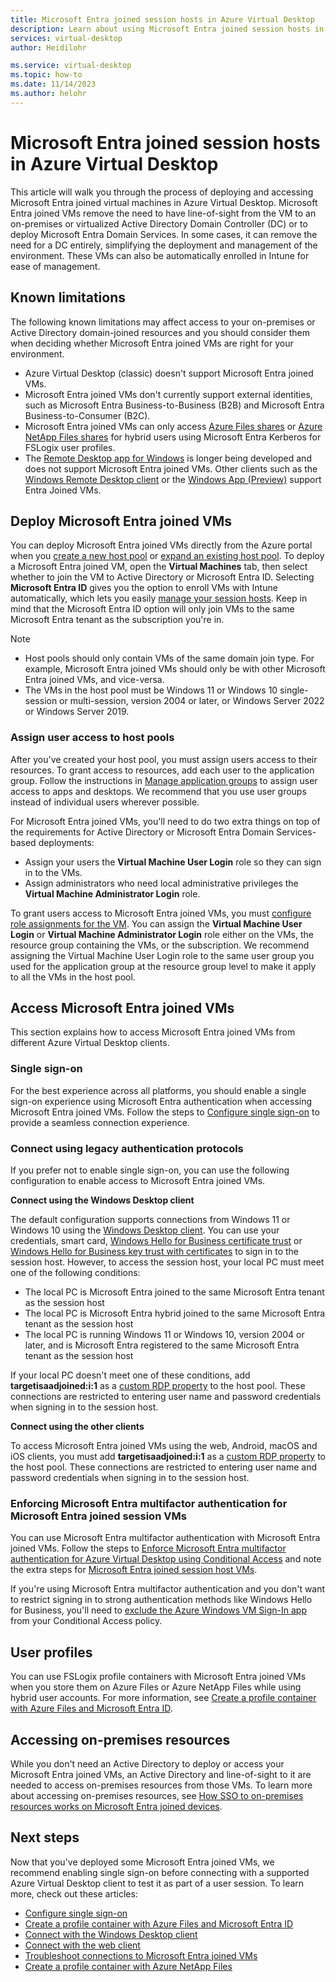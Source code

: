 ```yaml
---
title: Microsoft Entra joined session hosts in Azure Virtual Desktop
description: Learn about using Microsoft Entra joined session hosts in Azure Virtual Desktop.
services: virtual-desktop
author: Heidilohr

ms.service: virtual-desktop
ms.topic: how-to
ms.date: 11/14/2023
ms.author: helohr
---
```


# Microsoft Entra joined session hosts in Azure Virtual Desktop

This article will walk you through the process of deploying and accessing Microsoft Entra joined virtual machines in Azure Virtual Desktop. Microsoft Entra joined VMs remove the need to have line-of-sight from the VM to an on-premises or virtualized Active Directory Domain Controller (DC) or to deploy Microsoft Entra Domain Services. In some cases, it can remove the need for a DC entirely, simplifying the deployment and management of the environment. These VMs can also be automatically enrolled in Intune for ease of management.

## Known limitations

The following known limitations may affect access to your on-premises or Active Directory domain-joined resources and you should consider them when deciding whether Microsoft Entra joined VMs are right for your environment.

- Azure Virtual Desktop (classic) doesn't support Microsoft Entra joined VMs.
- Microsoft Entra joined VMs don't currently support external identities, such as Microsoft Entra Business-to-Business (B2B) and Microsoft Entra Business-to-Consumer (B2C).
- Microsoft Entra joined VMs can only access [Azure Files shares](create-profile-container-azure-ad.md) or [Azure NetApp Files shares](create-fslogix-profile-container.md) for hybrid users using Microsoft Entra Kerberos for FSLogix user profiles.
- The [Remote Desktop app for Windows](users/connect-microsoft-store.md) is longer being developed and does not support Microsoft Entra joined VMs. Other clients such as the [Windows Remote Desktop client](https://learn.microsoft.com/en-us/azure/virtual-desktop/users/connect-windows?pivots=remote-desktop-msi#download-and-install-the-remote-desktop-client-msi) or the [Windows App (Preview)](https://learn.microsoft.com/en-us/windows-app/overview) support Entra Joined VMs.

<a name='deploy-azure-ad-joined-vms'></a>

## Deploy Microsoft Entra joined VMs

You can deploy Microsoft Entra joined VMs directly from the Azure portal when you [create a new host pool](create-host-pools-azure-marketplace.md) or [expand an existing host pool](expand-existing-host-pool.md). To deploy a Microsoft Entra joined VM, open the **Virtual Machines** tab, then select whether to join the VM to Active Directory or Microsoft Entra ID. Selecting **Microsoft Entra ID** gives you the option to enroll VMs with Intune automatically, which lets you easily [manage your session hosts](management.md). Keep in mind that the Microsoft Entra ID option will only join VMs to the same Microsoft Entra tenant as the subscription you're in.

> [!NOTE]
> - Host pools should only contain VMs of the same domain join type. For example, Microsoft Entra joined VMs should only be with other Microsoft Entra joined VMs, and vice-versa.
> - The VMs in the host pool must be Windows 11 or Windows 10 single-session or multi-session, version 2004 or later, or Windows Server 2022 or Windows Server 2019.

### Assign user access to host pools

After you've created your host pool, you must assign users access to their resources. To grant access to resources, add each user to the application group. Follow the instructions in [Manage application groups](manage-app-groups.md) to assign user access to apps and desktops. We recommend that you use user groups instead of individual users wherever possible.

For Microsoft Entra joined VMs, you'll need to do two extra things on top of the requirements for Active Directory or Microsoft Entra Domain Services-based deployments:  

- Assign your users the **Virtual Machine User Login** role so they can sign in to the VMs.
- Assign administrators who need local administrative privileges the **Virtual Machine Administrator Login** role.

To grant users access to Microsoft Entra joined VMs, you must [configure role assignments for the VM](../active-directory/devices/howto-vm-sign-in-azure-ad-windows.md#configure-role-assignments-for-the-vm). You can assign the **Virtual Machine User Login** or **Virtual Machine Administrator Login** role either on the VMs, the resource group containing the VMs, or the subscription. We recommend assigning the Virtual Machine User Login role to the same user group you used for the application group at the resource group level to make it apply to all the VMs in the host pool.

<a name='access-azure-ad-joined-vms'></a>

## Access Microsoft Entra joined VMs

This section explains how to access Microsoft Entra joined VMs from different Azure Virtual Desktop clients.

### Single sign-on

For the best experience across all platforms, you should enable a single sign-on experience using Microsoft Entra authentication when accessing Microsoft Entra joined VMs. Follow the steps to [Configure single sign-on](configure-single-sign-on.md) to provide a seamless connection experience.

### Connect using legacy authentication protocols

If you prefer not to enable single sign-on, you can use the following configuration to enable access to Microsoft Entra joined VMs.

**Connect using the Windows Desktop client**

The default configuration supports connections from Windows 11 or Windows 10 using the [Windows Desktop client](users/connect-windows.md). You can use your credentials, smart card, [Windows Hello for Business certificate trust](/windows/security/identity-protection/hello-for-business/hello-hybrid-cert-trust) or [Windows Hello for Business key trust with certificates](/windows/security/identity-protection/hello-for-business/hello-deployment-rdp-certs) to sign in to the session host. However, to access the session host, your local PC must meet one of the following conditions:

- The local PC is Microsoft Entra joined to the same Microsoft Entra tenant as the session host
- The local PC is Microsoft Entra hybrid joined to the same Microsoft Entra tenant as the session host
- The local PC is running Windows 11 or Windows 10, version 2004 or later, and is Microsoft Entra registered to the same Microsoft Entra tenant as the session host

If your local PC doesn't meet one of these conditions, add **targetisaadjoined:i:1** as a [custom RDP property](customize-rdp-properties.md) to the host pool. These connections are restricted to entering user name and password credentials when signing in to the session host.

**Connect using the other clients**

To access Microsoft Entra joined VMs using the web, Android, macOS and iOS clients, you must add **targetisaadjoined:i:1** as a [custom RDP property](customize-rdp-properties.md) to the host pool. These connections are restricted to entering user name and password credentials when signing in to the session host.

<a name='enforcing-azure-ad-multi-factor-authentication-for-azure-ad-joined-session-vms'></a>

### Enforcing Microsoft Entra multifactor authentication for Microsoft Entra joined session VMs

You can use Microsoft Entra multifactor authentication with Microsoft Entra joined VMs. Follow the steps to [Enforce Microsoft Entra multifactor authentication for Azure Virtual Desktop using Conditional Access](set-up-mfa.md) and note the extra steps for [Microsoft Entra joined session host VMs](set-up-mfa.md#azure-ad-joined-session-host-vms).

If you're using Microsoft Entra multifactor authentication and you don't want to restrict signing in to strong authentication methods like Windows Hello for Business, you'll need to [exclude the Azure Windows VM Sign-In app](../active-directory/devices/howto-vm-sign-in-azure-ad-windows.md#mfa-sign-in-method-required) from your Conditional Access policy.

## User profiles

You can use FSLogix profile containers with Microsoft Entra joined VMs when you store them on Azure Files or Azure NetApp Files while using hybrid user accounts. For more information, see [Create a profile container with Azure Files and Microsoft Entra ID](create-profile-container-azure-ad.md).

## Accessing on-premises resources

While you don't need an Active Directory to deploy or access your Microsoft Entra joined VMs, an Active Directory and line-of-sight to it are needed to access on-premises resources from those VMs. To learn more about accessing on-premises resources, see [How SSO to on-premises resources works on Microsoft Entra joined devices](../active-directory/devices/azuread-join-sso.md).

## Next steps

Now that you've deployed some Microsoft Entra joined VMs, we recommend enabling single sign-on before connecting with a supported Azure Virtual Desktop client to test it as part of a user session. To learn more, check out these articles:

- [Configure single sign-on](configure-single-sign-on.md)
- [Create a profile container with Azure Files and Microsoft Entra ID](create-profile-container-azure-ad.md)
- [Connect with the Windows Desktop client](users/connect-windows.md)
- [Connect with the web client](users/connect-web.md)
- [Troubleshoot connections to Microsoft Entra joined VMs](troubleshoot-azure-ad-connections.md)
- [Create a profile container with Azure NetApp Files](create-fslogix-profile-container.md)
